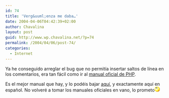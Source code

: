 ```yaml
---
id: 74
title: 'Verg&uuml;enza me daba…'
date: 2004-04-06T04:42:39+02:00
author: Chavalina
layout: post
guid: http://www.wp.chavalina.net/?p=74
permalink: /2004/04/06/post-74/
categories:
  - Internet
---
```

Ya he conseguido arreglar el bug que no permitía insertar saltos de línea en los comentarios, era tan fácil como ir al <a href="http://ar2.php.net/manual/es/function.nl2br.php" target="_blank">manual oficial de <span title="Hypertext PreProcessor" class="anotacion">PHP</span></a>.

Es el mejor manual que hay, y lo podéis bajar <a href="http://ar2.php.net/download-docs.php" target="_blank">aquí</a>, y exactamente aquí en español. No volveré a tomar los manuales oficiales en vano, lo prometo<img src="/imagenes/emoticonos/pensativo.gif" width="16" height="16" />
